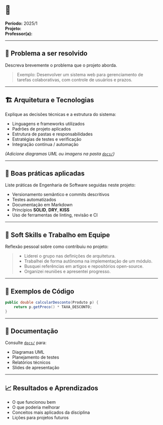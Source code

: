 # 🧩 <Nome da Disciplina>
**Período:** 2025/1  
**Projeto:** <Nome do projeto ou atividade principal>  
**Professor(a):** <Nome do professor>

---

## 🎯 Problema a ser resolvido
Descreva brevemente o problema que o projeto aborda.

> Exemplo: Desenvolver um sistema web para gerenciamento de tarefas colaborativas, com controle de usuários e prazos.

---

## 🏗️ Arquitetura e Tecnologias
Explique as decisões técnicas e a estrutura do sistema:
- Linguagens e frameworks utilizados
- Padrões de projeto aplicados
- Estrutura de pastas e responsabilidades
- Estratégias de testes e verificação
- Integração contínua / automação

*(Adicione diagramas UML ou imagens na pasta [`docs/`](./docs))*  

---

## 🧱 Boas práticas aplicadas
Liste práticas de Engenharia de Software seguidas neste projeto:
- Versionamento semântico e commits descritivos
- Testes automatizados
- Documentação em Markdown
- Princípios **SOLID**, **DRY**, **KISS**
- Uso de ferramentas de linting, revisão e CI

---

## 🤝 Soft Skills e Trabalho em Equipe
Reflexão pessoal sobre como contribuiu no projeto:
> - Liderei o grupo nas definições de arquitetura.  
> - Trabalhei de forma autônoma na implementação de um módulo.  
> - Busquei referências em artigos e repositórios open-source.  
> - Organizei reuniões e apresentei progresso.

---

## 🧪 Exemplos de Código

```java
public double calcularDesconto(Produto p) {
    return p.getPreco() * TAXA_DESCONTO;
}
```

---

## 📄 Documentação
Consulte [`docs/`](./docs) para:
- Diagramas UML  
- Planejamento de testes  
- Relatórios técnicos  
- Slides de apresentação  

---

## 📈 Resultados e Aprendizados
- O que funcionou bem  
- O que poderia melhorar  
- Conceitos mais aplicados da disciplina  
- Lições para projetos futuros
